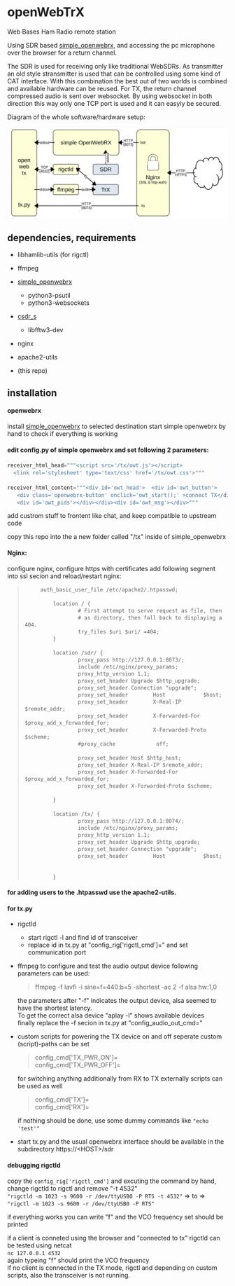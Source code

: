 # openWebTrX
Web Bases Ham Radio remote station

Using SDR based [simple_openwebrx](https://github.com/oe2lsp/simple_openwebrx), and accessing the pc microphone over the browser for a return channel.

The SDR is used for receiving only like traditional WebSDRs. 
As transmitter an old style stransmitter is used that can be controlled using some kind of CAT interface. With this combination the best out of two worlds is combined and available hardware can be reused.
For TX, the return channel compressed audio is sent over websocket. By using websocket in both direction this way only one TCP port is used and it can easyly be secured. 

Diagram of the whole software/hardware setup:

![block diagram of setup](/grafics/openwebtx.png)



## dependencies, requirements

 - libhamlib-utils (for rigctl)
 - ffmpeg 
 - [simple_openwebrx](https://github.com/oe2lsp/simple_openwebrx)
     - python3-psutil
     - python3-ẃebsockets

 - [csdr_s](https://github.com/oe2lsp/csdr)
     - libfftw3-dev

- nginx
- apache2-utils
- (this repo)

## installation
#### openwebrx
  install [simple_openwebrx](https://github.com/oe2lsp/simple_openwebrx) to selected destination 
  start simple openwebrx by hand to check if everything is working

#### edit config.py of simple openwebrx and set following 2 parameters:
```python
receiver_html_head="""<script src='/tx/owt.js'></script>
  <link rel='stylesheet' type='text/css' href='/tx/owt.css'>"""
 
receiver_html_content="""<div id='owt_head'>  <div id='owt_button'>
   <div class='openwebrx-button' onclick='owt_start();' >connect TX</div></div>
   <div id='owt_pids'></div></div><div id='owt_msg'></div>"""
 ```
 add custrom stuff to frontent like chat, and keep compatible to upstream code
 
 copy this repo into the a new folder called "/tx" inside of simple_openwebrx
 #### Nginx: 
 configure nginx, configure https with certificates add following segment into ssl secion and reload/restart nginx:

 >			auth_basic_user_file /etc/apache2/.htpasswd;
 >
 >		        location / {
 >		                # First attempt to serve request as file, then
 >		                # as directory, then fall back to displaying a 404.
 >		                try_files $uri $uri/ =404;
 >		        }
 >
 >		        location /sdr/ {
 >		                proxy_pass http://127.0.0.1:8073/;
 >		                include /etc/nginx/proxy_params;
 >		                proxy_http_version 1.1;
 >		                proxy_set_header Upgrade $http_upgrade;
 >		                proxy_set_header Connection "upgrade";
 >		                proxy_set_header        Host            $host;
 >		                proxy_set_header        X-Real-IP       $remote_addr;
 >	 	                proxy_set_header        X-Forwarded-For $proxy_add_x_forwarded_for;
 >		                proxy_set_header        X-Forwarded-Proto $scheme;
 >		                #proxy_cache             off;
 >
 >		                proxy_set_header Host $http_host;
 >		                proxy_set_header X-Real-IP $remote_addr;
 >		                proxy_set_header X-Forwarded-For $proxy_add_x_forwarded_for;
 >		                proxy_set_header X-Forwarded-Proto $scheme; 
 >
 >		        }
 >
 >		        location /tx/ {
 >		                proxy_pass http://127.0.0.1:8074/;
 >		                include /etc/nginx/proxy_params;
 >		                proxy_http_version 1.1;
 >		                proxy_set_header Upgrade $http_upgrade;
 >		                proxy_set_header Connection "upgrade";
 >		                proxy_set_header        Host            $host;
 >
 >
 >		        }

#### for adding users to the .htpasswd use the apache2-utils.


#### for tx.py 
- rigctld
    - start rigctl -l and find id of transceiver
    - replace id in tx.py at "config_rig['rigctl_cmd']=" and set communication port 

- ffmpeg
  to configure and test the audio output device following parameters can be used:  
  >
  > ffmpeg -f lavfi -i sine=f=440:b=5 -shortest -ac 2 -f alsa hw:1,0
  >

  the parameters after "-f" indicates the output device, alsa seemed to have the shortest latency.    
  To get the correct alsa device "aplay -l" shows available devices  
  finally replace the -f secion in tx.py at "config_audio_out_cmd="  

- custom scripts
  for powering the TX device on and off seperate custom (script)-paths can be set
  > config_cmd['TX_PWR_ON']=  
	> config_cmd['TX_PWR_OFF']=   

  for switching anything additionally from RX to TX externally scripts can be used as well  
  
  > config_cmd['TX']=              
  > config_cmd['RX']=  
  
  if nothing should be done, use some dummy commands like `"echo 'test'"`  


 - start tx.py and the usual openwebrx interface should be available in the subdirectory https://\<HOST\>/sdr

#### debugging rigctld
copy the `config_rig['rigctl_cmd']` and excuting the command by hand,  
change rigctld to rigctl and remove "-t 4532"   
`"rigctld -m 1023 -s 9600 -r /dev/ttyUSB0 -P RTS -t 4532"` => to => `"rigctl -m 1023 -s 9600 -r /dev/ttyUSB0 -P RTS"`  
  
if everything works you can write "f<return>" and the VCO frequency set should be printed  
  
if a client is conneted using the browser and "connected to tx" rigctld can be tested using netcat  
`nc 127.0.0.1 4532`  
again typeing "f<return>" should print the VCO frequency  
if no client is connected in the TX mode, rigctl and depending on custom scripts, also the transceiver is not running.  




  

